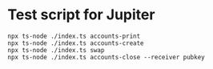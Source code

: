 # Test script for Jupiter

```
npx ts-node ./index.ts accounts-print
npx ts-node ./index.ts accounts-create
npx ts-node ./index.ts swap
npx ts-node ./index.ts accounts-close --receiver pubkey
```

